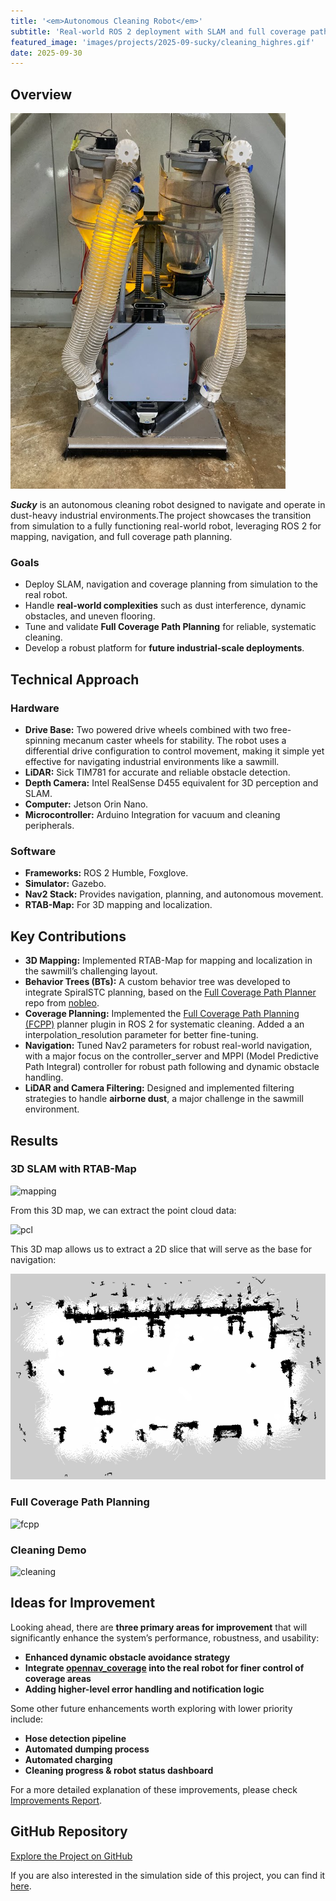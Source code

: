 ```yaml
---
title: '<em>Autonomous Cleaning Robot</em>'
subtitle: 'Real-world ROS 2 deployment with SLAM and full coverage path planning in dust-heavy industrial environments.'
featured_image: 'images/projects/2025-09-sucky/cleaning_highres.gif'
date: 2025-09-30
---
```


## Overview

![sucky](/images/projects/2025-09-sucky/sucky_real.png)

***Sucky*** is an autonomous cleaning robot designed to navigate and operate in dust-heavy industrial environments.The project showcases the transition from simulation to a fully functioning real-world robot, leveraging ROS 2 for mapping, navigation, and full coverage path planning.


### Goals

- Deploy SLAM, navigation and coverage planning from simulation to the real robot.
- Handle **real-world complexities** such as dust interference, dynamic obstacles, and uneven flooring.
- Tune and validate **Full Coverage Path Planning** for reliable, systematic cleaning.
- Develop a robust platform for **future industrial-scale deployments**.


## Technical Approach

### Hardware

- **Drive Base:** Two powered drive wheels combined with two free-spinning mecanum caster wheels for stability. The robot uses a differential drive configuration to control movement, making it simple yet effective for navigating industrial environments like a sawmill.
- **LiDAR:** Sick TIM781 for accurate and reliable obstacle detection.
- **Depth Camera:** Intel RealSense D455 equivalent for 3D perception and SLAM.
- **Computer:** Jetson Orin Nano.
- **Microcontroller:** Arduino Integration for vacuum and cleaning peripherals.

### Software

- **Frameworks:** ROS 2 Humble, Foxglove.
- **Simulator:** Gazebo.
- **Nav2 Stack:** Provides navigation, planning, and autonomous movement.
- **RTAB-Map:** For 3D mapping and localization.

## Key Contributions

- **3D Mapping:** Implemented RTAB-Map for mapping and localization in the sawmill’s challenging layout.
- **Behavior Trees (BTs):** A custom behavior tree was developed to integrate SpiralSTC planning, based on the [Full Coverage Path Planner](https://github.com/nobleo/full_coverage_path_planner) repo from [nobleo](https://github.com/nobleo/full_coverage_path_planner).
- **Coverage Planning:** Implemented the [Full Coverage Path Planning (FCPP)](https://github.com/nobleo/full_coverage_path_planner) planner plugin in ROS 2 for systematic cleaning. Added a an interpolation_resolution parameter for better fine-tuning.
- **Navigation:** Tuned Nav2 parameters for robust real-world navigation, with a major focus on the controller_server and MPPI (Model Predictive Path Integral) controller for robust path following and dynamic obstacle handling.
- **LiDAR and Camera Filtering:** Designed and implemented filtering strategies to handle **airborne dust**, a major challenge in the sawmill environment.


## Results

### 3D SLAM with RTAB-Map

![mapping](/images/projects/2025-09-sucky/mapping.gif)

From this 3D map, we can extract the point cloud data:

![pcl](/images/projects/2025-09-sucky/pcl-fast-x4.gif)

This 3D map allows us to extract a 2D slice that will serve as the base for navigation:

![2dmap](/images/projects/2025-09-sucky/real-map.png)

### Full Coverage Path Planning

![fcpp](/images/projects/2025-09-sucky/nav-only.gif)

### Cleaning Demo

![cleaning](/images/projects/2025-09-sucky/cleaning_highres.gif)

## Ideas for Improvement

Looking ahead, there are **three primary areas for improvement** that will significantly enhance the system’s performance, robustness, and usability:

- **Enhanced dynamic obstacle avoidance strategy**
- **Integrate [opennav_coverage](https://github.com/open-navigation/opennav_coverage) into the real robot for finer control of coverage areas**
- **Adding higher-level error handling and notification logic**

Some other future enhancements worth exploring with lower priority include:

- **Hose detection pipeline**
- **Automated dumping process**
- **Automated charging**
- **Cleaning progress & robot status dashboard**

For a more detailed explanation of these improvements, please check [Improvements Report](https://github.com/jkoubs/sucky_real_ws/blob/main/Improvements.md).

## GitHub Repository

[Explore the Project on GitHub](https://github.com/jkoubs/sucky_real_ws)

If you are also interested in the simulation side of this project, you can find it [here](https://github.com/jkoubs/sucky_ws).





